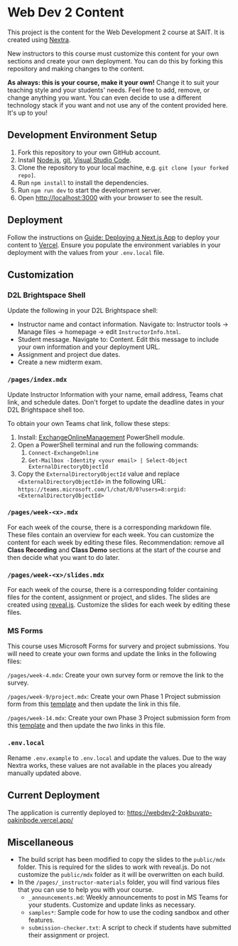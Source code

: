 # Web Dev 2 Content

This project is the content for the Web Development 2 course at SAIT. It is created using [Nextra](https://nextra.site/).

New instructors to this course must customize this content for your own sections and create your own deployment. You can do this by forking this repository and making changes to the content.

**As always: this is your course, make it your own!** Change it to suit your teaching style and your students' needs. Feel free to add, remove, or change anything you want. You can even decide to use a different technology stack if you want and not use any of the content provided here. It's up to you!

## Development Environment Setup

1. Fork this repository to your own GitHub account.
2. Install [Node.js](https://nodejs.org/en/), [git](https://git-scm.com/downloads), [Visual Studio Code](https://code.visualstudio.com/).
3. Clone the repository to your local machine, e.g. `git clone [your forked repo]`.
4. Run `npm install` to install the dependencies.
5. Run `npm run dev` to start the development server.
6. Open [http://localhost:3000](http://localhost:3000) with your browser to see the result.

## Deployment

Follow the instructions on [Guide: Deploying a Next.js App](http://localhost:3000/guides-and-references/deploying-nextjs-app) to deploy your content to [Vercel](https://vercel.com/). Ensure you populate the environment variables in your deployment with the values from your `.env.local` file.

## Customization

### D2L Brightspace Shell

Update the following in your D2L Brightspace shell:

- Instructor name and contact information. Navigate to: Instructor tools -> Manage files -> homepage -> edit `InstructorInfo.html`.
- Student message. Navigate to: Content. Edit this message to include your own information and your deployment URL.
- Assignment and project due dates.
- Create a new midterm exam.

### `/pages/index.mdx`

Update Instructor Information with your name, email address, Teams chat link, and schedule dates. Don't forget to update the deadline dates in your D2L Brightspace shell too.

To obtain your own Teams chat link, follow these steps:

1. Install: [ExchangeOnlineManagement](https://www.powershellgallery.com/packages/ExchangeOnlineManagement/3.0.0) PowerShell module.
2. Open a PowerShell terminal and run the following commands:
   1. `Connect-ExchangeOnline`
   2. `Get-Mailbox -Identity <your email> | Select-Object ExternalDirectoryObjectId`
3. Copy the `ExternalDirectoryObjectId` value and replace `<ExternalDirectoryObjectId>` in the following URL: `https://teams.microsoft.com/l/chat/0/0?users=8:orgid:<ExternalDirectoryObjectId>`

### `/pages/week-<x>.mdx`

For each week of the course, there is a corresponding markdown file. These files contain an overview for each week. You can customize the content for each week by editing these files. Recommendation: remove all **Class Recording** and **Class Demo** sections at the start of the course and then decide what you want to do later.

### `/pages/week-<x>/slides.mdx`

For each week of the course, there is a corresponding folder containing files for the content, assignment or project, and slides. The slides are created using [reveal.js](https://revealjs.com/). Customize the slides for each week by editing these files.

### MS Forms

This course uses Microsoft Forms for survery and project submissions. You will need to create your own forms and update the links in the following files:

`/pages/week-4.mdx`: Create your own survey form or remove the link to the survey.

`/pages/week-9/project.mdx`: Create your own Phase 1 Project submission form from this [template](https://forms.office.com/Pages/ShareFormPage.aspx?id=gyEv9Wef0kq2Vm91T-GWy1pAHe-U4v1PqxKhw8_XZ8NURThSVjFVREtNWEwzWUoyWUFZSzdaNlBEUy4u&sharetoken=suuHbu7AW0IRQc6sQrhl) and then update the link in this file.

`/pages/week-14.mdx`: Create your own Phase 3 Project submission form from this [template](https://forms.office.com/Pages/ShareFormPage.aspx?id=gyEv9Wef0kq2Vm91T-GWy1pAHe-U4v1PqxKhw8_XZ8NUME5WSVBIN1ZUVjBDR1QyVkg0WTRYQ1A0RC4u&sharetoken=kLNtvJGPvubTZuF7SdNk) and then update the _two_ links in this file.

### `.env.local`

Rename `.env.example` to `.env.local` and update the values. Due to the way Nextra works, these values are not available in the places you already manually updated above.

## Current Deployment

The application is currently deployed to: https://webdev2-2qkbuvatp-oakinbode.vercel.app/

## Miscellaneous

- The build script has been modified to copy the slides to the `public/mdx` folder. This is required for the slides to work with reveal.js. Do not customize the `public/mdx` folder as it will be overwritten on each build.
- In the `/pages/_instructor-materials` folder, you will find various files that you can use to help you with your course.
  - `_announcements.md`: Weekly announcements to post in MS Teams for your students. Customize and update links as necessary.
  - `samples*`: Sample code for how to use the coding sandbox and other features.
  - `submission-checker.txt`: A script to check if students have submitted their assignment or project.
